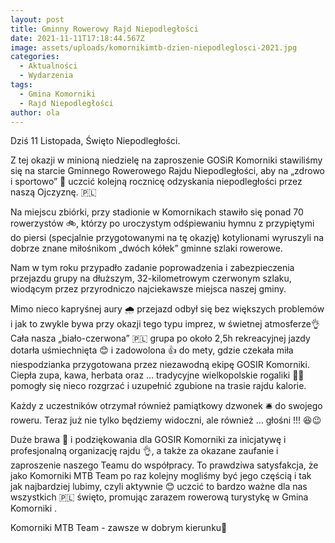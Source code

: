 ```yaml
---
layout: post
title: Gminny Rowerowy Rajd Niepodległości
date: 2021-11-11T17:18:44.567Z
image: assets/uploads/komornikimtb-dzien-niepodleglosci-2021.jpg
categories:
  - Aktualności
  - Wydarzenia
tags:
  - Gmina Komorniki
  - Rajd Niepodległości
author: ola
---
```

Dziś 11 Listopada, Święto Niepodległości.

Z tej okazji w minioną niedzielę na zaproszenie GOSiR Komorniki  stawiliśmy się na starcie Gminnego Rowerowego Rajdu Niepodległości, aby na „zdrowo i sportowo” 💪 uczcić kolejną rocznicę odzyskania niepodległości przez naszą Ojczyznę. 🇵🇱 
<!--more-->

Na miejscu zbiórki, przy stadionie w Komornikach stawiło się ponad 70 rowerzystów 🚲, którzy po uroczystym odśpiewaniu hymnu z przypiętymi do piersi (specjalnie przygotowanymi na tę okazję) kotylionami wyruszyli na dobrze znane miłośnikom „dwóch kółek” gminne szlaki rowerowe.

Nam w tym roku przypadło zadanie poprowadzenia i zabezpieczenia przejazdu grupy na dłuższym, 32-kilometrowym czerwonym szlaku, wiodącym przez przyrodniczo najciekawsze miejsca naszej gminy.

Mimo nieco kapryśnej aury 🌧 przejazd odbył się bez większych problemów i jak to zwykle bywa przy okazji tego typu imprez, w świetnej atmosferze👌 Cała nasza „biało-czerwona” 🇵🇱 grupa po około 2,5h rekreacyjnej jazdy dotarła uśmiechnięta 😊 i zadowolona 👍 do mety, gdzie czekała miła niespodzianka przygotowana przez niezawodną ekipę GOSIR Komorniki. Ciepła zupa, kawa, herbata oraz … tradycyjne wielkopolskie rogaliki 🥐😋 pomogły się nieco rozgrzać i uzupełnić zgubione na trasie rajdu kalorie.  

Każdy z uczestników otrzymał również pamiątkowy dzwonek 🛎 do swojego roweru. Teraz już nie tylko będziemy widoczni, ale również … głośni !!! 😆😉

Duże brawa 👏  i podziękowania dla GOSIR Komorniki za inicjatywę i profesjonalną organizację rajdu 👌, a także za okazane zaufanie i zaproszenie naszego Teamu do współpracy. To prawdziwa satysfakcja, że jako Komorniki MTB Team po raz kolejny mogliśmy być jego częścią i tak jak najbardziej lubimy, czyli aktywnie 😊 uczcić to bardzo ważne dla nas wszystkich 🇵🇱 święto, promując zarazem rowerową turystykę w Gmina Komorniki .

Komorniki MTB Team - zawsze w dobrym kierunku🙂 